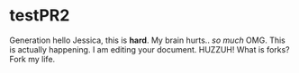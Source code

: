 # testPR2
Generation
hello Jessica, this is **hard**. My brain hurts.. *so much* 
OMG. This is actually happening. I am editing your document. HUZZUH!
What is forks? Fork my life.
